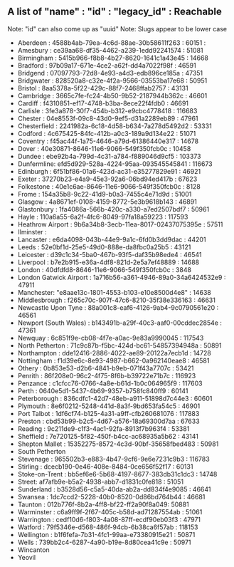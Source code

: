 ## A list of "name" : "id" : "legacy_id" : Reachable
Note: "id" can also come up as "uuid"
Note: Slugs appear to be lower case

- Aberdeen : 4588b4ab-79ea-4c6d-88ae-30b58611f263 : 60151 : 
- Amesbury : ce39aa68-df35-4462-a239-1edd92241574 : 51081
- Birmingham : 5415b966-f8b8-4b27-8620-1641c1a43e45 : 14668
- Bradford : 97b09a17-671e-4ce2-a62f-dd4a7022f98f : 46591
- Bridgend : 07097793-72d8-4e93-a4d3-edb896ce185a : 47351
- Bridgwater : 828520a8-c32e-4f2a-9566-03553ba17e68 : 50951
- Bristol : 8aa5378a-5f22-429c-88f7-2468ffab2757 : 43131
- Cambridge : 3665c7fe-fc24-4b50-9b52-2187944b362c : 46601
- Cardiff : f4310851-ef17-4748-b3ba-8ece22f4fdb0 : 46691
- Carlisle : 3fe3a878-30f7-454b-b312-e9cbc4778418 : 116683
- Chester : 04e8553f-09c8-43d0-9ef5-d31a2289eb89 : 47961
- Chesterfield : 2241982a-6c18-4d58-b634-7a278d5492d2 : 53331 
- Codford : 4c675425-84fc-412b-a0c3-189a9d134e22 : 51071
- Coventry : f45ac44f-1a75-4646-a79d-61386440e317 : 14678
- Dover : 40e30871-8646-11e6-9066-549f350fcb0c : 10458
- Dundee : ebe92b4a-799d-4c31-a784-f889046d9cf5 : 103373
- Dunfermline: efd5d929-528a-4224-95aa-093545545841 : 116673
- Edinburgh : 6f51bf86-01a6-423d-ac31-e35277829e91 : 46921
- Exeter : 37270b23-e4a9-45e3-92a6-06bd94ed417b : 67623
- Folkestone : 40e1c6ae-8646-11e6-9066-549f350fcb0c : 8128
- Frome : 154a35b8-9c22-41d9-b0a3-7455c4e71d9d : 51001
- Glasgow : 4a8671ef-0108-4159-8772-5e3b9618b143 : 46891
- Glastonbury : 1fa4086a-566b-420c-a330-a7ed2507bdf7 : 50961
- Hayle : 110a6a55-6a2f-4fc6-8049-97fa18a59223 : 117593
- Heathrow Airport : 9b6a34b8-3ecb-11ea-8017-02437075395e : 57511
- Ilminster : 
- Lancaster : e6da4098-043b-44e9-9a1c-6fd0b3dd9dac : 44201
- Leeds : 52e0bf1d-25e5-49d0-888e-da8fbc0a25b5 : 43121
- Leicester : d39c1c34-5ba0-467b-93f5-daf35b98ede4 : 46541
- Liverpool : b7e2b915-e36a-4df8-821d-2e5a7ef48889 : 14688
- London : 40dfdfd8-8646-11e6-9066-549f350fcb0c : 3848
- London Gatwick Airport : 1a716b56-a361-4946-89a0-34a6424532e9 : 47911
- Manchester: "e8aae13c-1801-4553-b103-e10e8500d4e8" : 14638
- Middlesbrough : f265c70c-907f-47c6-8210-35f38e336163 : 46631
- Newcastle Upon Tyne : 88a001c8-eaf6-4126-9ab4-9c0790561e20 : 46561
- Newport (South Wales) : b143491b-a29f-40c3-aaf0-00cddec2854e : 47361
- Newquay : 6c851f9e-cb08-4f7e-a0ac-9e83a9990045 : 117543
- North Petherton : 71c9c87b-f5bc-424d-bc61-54857394948a : 50891
- Northampton : dde12416-2886-4022-ae89-20122a7ecb1d : 14728
- Nottingham : f1d39e6c-8e93-4987-b662-0a962140eae8 : 46581
- Othery : 0b853e53-d2b6-4841-b9eb-071f43a7707c : 53421
- Penrith : 86f208e0-96c2-4f75-8f6b-b39722e71b7c : 116923
- Penzance : c1cfcc76-0766-4a8e-b61d-1b0c064965f9 : 117603
- Perth : 0640e5d1-5437-4b69-9357-b758fc840ff9 : 60141
- Peterborough : 836cdfc1-42d7-48eb-a911-51898d7c44e3 : 60601
- Plymouth : 8e6f0212-5248-441d-8a3f-9bd653fa54c5 : 46901
- Port Talbot : 1df6cf74-b125-4a31-a9ff-cfb260681076 : 117883
- Preston : cbd53b99-b2c5-4d67-a576-18a69300d7aa : 67633
- Reading : 9c211de9-c1f3-4ac1-92fa-8913f7b963f4 : 53381
- Sheffield : 7e720125-5f82-450f-b4cc-ac68935a5b62 : 43141
- Shepton Mallet : 15352275-8572-4c3d-90bf-35658fbed483 : 50981
- South Petherton
- Stevenage : 965502b3-e883-4b47-9cf6-9e6e7231c9b3 : 116783
- Stirling : dcecb190-0e46-408e-8484-0ce656f52f17 : 60131
- Stoke-on-Trent : bb5ef6e6-5b68-4197-8677-383db31c1dc3 : 14748
- Street: af7afb9e-b5a2-4938-abb7-d1831c0fe818 : 51051
- Sunderland : b3528d56-c5a5-40da-ab2a-dd834f4e9085 : 46641
- Swansea : 1dc7ccd2-5228-40b0-8520-0d86bd764b44 : 46681
- Taunton : 012b776f-8b2a-4ff8-bf22-ff2a90f8a049: 50881
- Warminster : c6a9ff9f-2f67-405c-b58d-ad71287554ab : 51061
- Warrington : cedf10d6-f803-4a08-87ff-ecdf90eb03f3 : 47971
- Watford : 79f5346e-d568-486f-94cb-6b38ca6f57ab : 118153
- Wellington : b1f6fefa-7b31-4fc1-99aa-e73380915e21 : 50871
- Wells : 739bb2c4-6287-4a90-b19e-8d80cea41c9e : 50971
- Wincanton 
- Yeovil